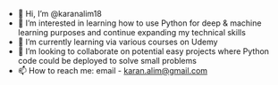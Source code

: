 - 👋 Hi, I’m @karanalim18
- 👀 I’m interested in learning how to use Python for deep & machine learning purposes and continue expanding my technical skills
- 🌱 I’m currently learning via various courses on Udemy
- 💞️ I’m looking to collaborate on potential easy projects where Python code could be deployed to solve small problems
- 📫 How to reach me: email - karan.alim@gmail.com

<!---
karanalim18/karanalim18 is a ✨ special ✨ repository because its `README.md` (this file) appears on your GitHub profile.
You can click the Preview link to take a look at your changes.
--->
